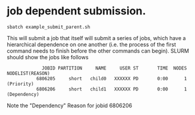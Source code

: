 # job dependent submission.
```
sbatch example_submit_parent.sh
```
This will submit a job that itself will submit a series of jobs, which have a hierarchical dependence on one another (i.e. the process of the first command needs to finish before the other commands can begin). SLURM should show the jobs like follows
```
             JOBID PARTITION     NAME     USER ST       TIME  NODES NODELIST(REASON)
           6806205     short   child0   XXXXXX PD       0:00      1 (Priority)
           6806206     short   child1   XXXXXX PD       0:00      1 (Dependency)
```
Note the "Dependency" Reason for jobid 6806206
